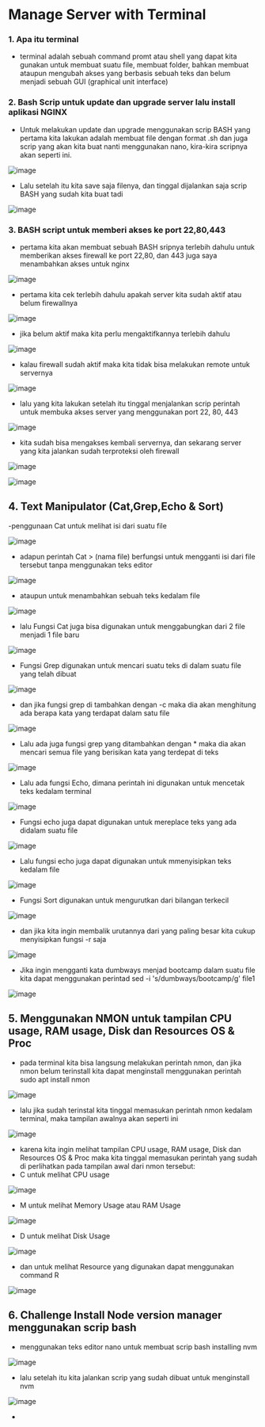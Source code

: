 # Manage Server with Terminal

### 1. Apa itu terminal
- terminal adalah sebuah command promt atau shell yang dapat kita gunakan untuk membuat suatu file, membuat folder, bahkan membuat ataupun mengubah akses yang berbasis sebuah teks dan belum menjadi sebuah GUI (graphical unit interface)

### 2. Bash Scrip untuk update dan upgrade server lalu install aplikasi NGINX
- Untuk melakukan update dan upgrade menggunakan scrip BASH yang pertama kita lakukan adalah membuat file dengan format .sh dan juga scrip yang akan kita buat nanti menggunakan nano, kira-kira scripnya akan seperti ini.

![image](https://user-images.githubusercontent.com/68781074/212679596-f295086d-2284-43e4-a263-28d764d1538a.png)

- Lalu setelah itu kita save saja filenya, dan tinggal dijalankan saja scrip BASH yang sudah kita buat tadi

![image](https://user-images.githubusercontent.com/68781074/212679804-0d18a8e5-8416-40bf-8a56-917f7e24ab5b.png)

### 3.  BASH script untuk memberi akses ke port 22,80,443
- pertama kita akan membuat sebuah BASH sripnya terlebih dahulu untuk memberikan akses firewall ke port 22,80, dan 443 juga saya menambahkan akses untuk nginx

![image](https://user-images.githubusercontent.com/68781074/212647194-02de8260-562d-429f-a76f-dff6d93370ee.png)

- pertama kita cek terlebih dahulu apakah server kita sudah aktif atau belum firewallnya

![image](https://user-images.githubusercontent.com/68781074/212645503-21aaab4c-07ad-46fc-8d87-776d0350aa3b.png)

- jika belum aktif maka kita perlu mengaktifkannya terlebih dahulu

![image](https://user-images.githubusercontent.com/68781074/212647785-98017f5d-81be-4c2d-ad2f-4901a08769c5.png)

- kalau firewall sudah aktif maka kita tidak bisa melakukan remote untuk servernya

![image](https://user-images.githubusercontent.com/68781074/212647713-7ad58506-5912-4510-8e8b-36b8528fe38b.png)

- lalu yang kita lakukan setelah itu tinggal menjalankan scrip perintah untuk membuka akses server yang menggunakan port 22, 80, 443

![image](https://user-images.githubusercontent.com/68781074/212648047-7691c002-21e4-4153-9168-4015129aeb10.png)

- kita sudah bisa mengakses kembali servernya, dan sekarang server yang kita jalankan sudah terproteksi oleh firewall

![image](https://user-images.githubusercontent.com/68781074/212648302-5527fe7f-6c1d-47df-bf16-cd1a0ae10a74.png)

![image](https://user-images.githubusercontent.com/68781074/212648550-4f37dd89-bfc1-4300-8656-0725ac75ec84.png)

## 4. Text Manipulator (Cat,Grep,Echo & Sort)

-penggunaan Cat untuk melihat isi dari suatu file

![image](https://user-images.githubusercontent.com/68781074/212680384-6a876006-f0c2-4edd-8ab1-520031cd9fe4.png)

- adapun perintah Cat > (nama file) berfungsi untuk mengganti isi dari file tersebut tanpa menggunakan teks editor

![image](https://user-images.githubusercontent.com/68781074/212681138-9301404a-7d21-4547-868e-1fa280d3a0f4.png)

- ataupun untuk menambahkan sebuah teks kedalam file

![image](https://user-images.githubusercontent.com/68781074/212681361-3ea3fdb0-fcdc-406f-952d-b8353b34a3f4.png)

- lalu Fungsi Cat juga bisa digunakan untuk menggabungkan dari 2 file menjadi 1 file baru

![image](https://user-images.githubusercontent.com/68781074/212681504-ebdc6d98-8701-4021-b36f-e7306921bed8.png)

- Fungsi Grep digunakan untuk mencari suatu teks di dalam suatu file yang telah dibuat

![image](https://user-images.githubusercontent.com/68781074/212682138-81094561-d865-4e33-bfaa-f5a8e3d71030.png)

- dan jika fungsi grep di tambahkan dengan -c maka dia akan menghitung ada berapa kata yang terdapat dalam satu file

![image](https://user-images.githubusercontent.com/68781074/212682342-511e2537-7afc-4469-8f9b-6ea1b9f91e7f.png)

-  Lalu ada juga fungsi grep yang ditambahkan dengan * maka dia akan mencari semua file yang berisikan kata yang terdepat di teks

![image](https://user-images.githubusercontent.com/68781074/212682726-e3032ccf-d655-4c0f-a5b7-629c0d8cfe35.png)

- Lalu ada fungsi Echo, dimana perintah ini digunakan untuk mencetak teks kedalam terminal

![image](https://user-images.githubusercontent.com/68781074/212683323-38b8fb56-77ba-4872-ab0e-82c484f3da26.png)

- Fungsi echo juga dapat digunakan untuk mereplace teks yang ada didalam suatu file

![image](https://user-images.githubusercontent.com/68781074/212683789-5dcf14fd-74eb-4e57-a753-e54da9c87224.png)

- Lalu fungsi echo juga dapat digunakan untuk mmenyisipkan teks kedalam file

![image](https://user-images.githubusercontent.com/68781074/212684092-d8ca8782-e201-40a8-b3ca-4e7a18046f6d.png)

- Fungsi Sort digunakan untuk mengurutkan dari bilangan terkecil

![image](https://user-images.githubusercontent.com/68781074/212684609-5db53837-a9f9-4722-86ea-2e3cb3e5a27f.png)

- dan jika kita ingin membalik urutannya dari yang paling besar kita cukup menyisipkan fungsi -r saja

![image](https://user-images.githubusercontent.com/68781074/212684698-2dd21dca-37fd-441d-b4cb-7639ecbc24d2.png)


- Jika ingin mengganti kata dumbways menjad bootcamp dalam suatu file kita dapat menggunakan perintad sed -i 's/dumbways/bootcamp/g' file1

![image](https://user-images.githubusercontent.com/68781074/212685401-4b8fa926-a515-4de1-97d9-55c254f8aaf0.png)

## 5. Menggunakan NMON untuk tampilan CPU usage, RAM usage, Disk dan Resources OS & Proc

- pada terminal kita bisa langsung melakukan perintah nmon, dan jika nmon belum terinstall kita dapat menginstall menggunakan perintah sudo apt install nmon

![image](https://user-images.githubusercontent.com/68781074/212687091-d657d739-6c35-461a-9430-8b5b8eb4ff01.png)

- lalu jika sudah terinstal kita tinggal memasukan perintah nmon kedalam terminal, maka tampilan awalnya akan seperti ini

![image](https://user-images.githubusercontent.com/68781074/212687193-4c06d985-fea8-48a1-bf6c-7b89f7ddb357.png)

- karena kita ingin melihat tampilan CPU usage, RAM usage, Disk dan Resources OS & Proc maka kita tinggal memasukan perintah yang sudah di perlihatkan pada tampilan awal dari nmon tersebut:
- C untuk melihat CPU usage

![image](https://user-images.githubusercontent.com/68781074/212688199-5d09703c-bc63-4748-8efc-e18a700ba6c3.png)

- M untuk melihat Memory Usage atau RAM Usage

![image](https://user-images.githubusercontent.com/68781074/212688329-54ea4b3e-ff45-4298-a27b-05fae7b6f868.png)

- D untuk melihat Disk Usage

![image](https://user-images.githubusercontent.com/68781074/212688454-a08f3fcb-80da-4c23-9f9c-0224e8401a69.png)

- dan untuk melihat Resource yang digunakan dapat menggunakan command R

![image](https://user-images.githubusercontent.com/68781074/212688602-9171bfc4-5c5d-4cca-982c-b93a50dde725.png)

## 6. Challenge Install Node version manager menggunakan scrip bash

- menggunakan teks editor nano untuk membuat scrip bash installing nvm

![image](https://user-images.githubusercontent.com/68781074/212720404-af53f1e3-0d94-4134-8f76-0bab1f7b3bd2.png)

- lalu setelah itu kita jalankan scrip yang sudah dibuat untuk menginstall nvm

![image](https://user-images.githubusercontent.com/68781074/212720546-41a10fb8-c2dc-46a4-bc5d-38f323f22dee.png)

- 
